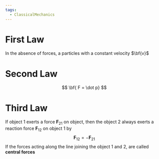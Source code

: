 ```yaml
---
tags:
  - ClassicalMechanics
---
```

# First Law
In the absence of forces, a particles with a constant velocity $\bf{v}$ 
# Second Law
$$
\bf{ F = \dot p}
$$

# Third Law
If object 1 exerts a force $\mathbf{F}_{21}$ on object, then the object 2 always exerts a reaction force $\mathbf{F}_{12}$ on object 1 by
$$
\mathbf{F}_{12} = -\mathbf{F}_{21}
$$
If the forces acting along the line joining the object $1$ and $2$, are called **central forces**


